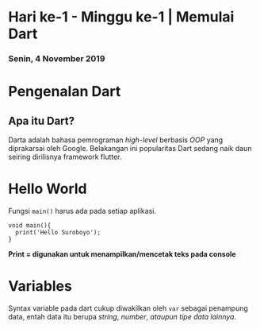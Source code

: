 # Hari ke-1 - Minggu ke-1 | Memulai Dart
### Senin, 4 November 2019

# Pengenalan Dart
## Apa itu Dart?

Darta adalah bahasa pemrograman *high-level* berbasis *OOP* yang diprakarsai oleh Google. Belakangan ini popularitas Dart sedang naik daun seiring dirilisnya framework flutter.

# Hello World

Fungsi  `main()` harus ada pada setiap aplikasi.

```
void main(){
  print('Hello Suroboyo');
}
```
__Print = digunakan untuk menampilkan/mencetak teks pada console__

# Variables
Syntax variable pada dart cukup diwakilkan oleh `var` sebagai penampung data, entah data itu berupa _string_, _number_, _ataupun tipe data lainnya_. 




